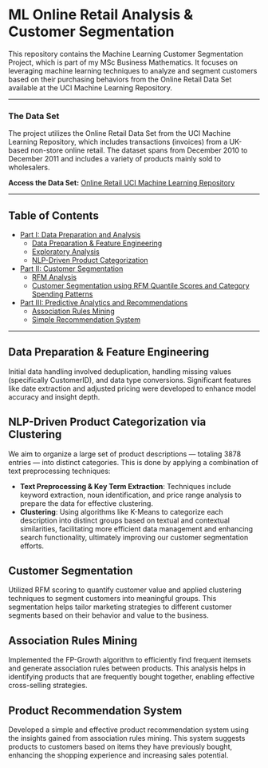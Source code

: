# ML Online Retail Analysis & Customer Segmentation

This repository contains the Machine Learning Customer Segmentation Project, which is part of my MSc Business Mathematics. 
It focuses on leveraging machine learning techniques to analyze and segment customers based on their purchasing behaviors from the Online Retail Data Set available at the UCI Machine Learning Repository.

***

### The Data Set

The project utilizes the Online Retail Data Set from the UCI Machine Learning Repository, which includes transactions (invoices) from a UK-based non-store online retail. 
The dataset spans from December 2010 to December 2011 and includes a variety of products mainly sold to wholesalers.

**Access the Data Set:** [Online Retail UCI Machine Learning Repository](https://archive.ics.uci.edu/ml/datasets/Online+Retail)

***

## Table of Contents
- [Part I: Data Preparation and Analysis](#part-i-data-preparation-and-analysis)
  - [Data Preparation & Feature Engineering](#data-preparation--feature-engineering)
  - [Exploratory Analysis](#exploratory-analysis)
  - [NLP-Driven Product Categorization](#nlp-driven-product-categorization)
- [Part II: Customer Segmentation](#part-ii-customer-segmentation)
  - [RFM Analysis](#rfm-analysis)
  - [Customer Segmentation using RFM Quantile Scores and Category Spending Patterns](#customer-segmentation-using-rfm-quantile-scores-and-category-spending-patterns)
- [Part III: Predictive Analytics and Recommendations](#part-iii-predictive-analytics-and-recommendations)
  - [Association Rules Mining](#association-rules-mining)
  - [Simple Recommendation System](#simple-recommendation-system)

***

## Data Preparation & Feature Engineering

Initial data handling involved deduplication, handling missing values (specifically CustomerID), and data type conversions. Significant features like date extraction and adjusted pricing were developed to enhance model accuracy and insight depth.

## NLP-Driven Product Categorization via Clustering

We aim to organize a large set of product descriptions — totaling 3878 entries — into distinct categories. This is done by applying a combination of text preprocessing techniques:
- **Text Preprocessing & Key Term Extraction**: Techniques include keyword extraction, noun identification, and price range analysis to prepare the data for effective clustering.
- **Clustering**: Using algorithms like K-Means to categorize each description into distinct groups based on textual and contextual similarities, facilitating more efficient data management and enhancing search functionality, ultimately improving our customer segmentation efforts.

## Customer Segmentation

Utilized RFM scoring to quantify customer value and applied clustering techniques to segment customers into meaningful groups. This segmentation helps tailor marketing strategies to different customer segments based on their behavior and value to the business.

## Association Rules Mining

Implemented the FP-Growth algorithm to efficiently find frequent itemsets and generate association rules between products. This analysis helps in identifying products that are frequently bought together, enabling effective cross-selling strategies.

## Product Recommendation System

Developed a simple and effective product recommendation system using the insights gained from association rules mining. This system suggests products to customers based on items they have previously bought, enhancing the shopping experience and increasing sales potential.
